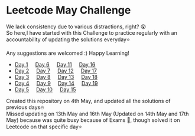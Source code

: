 # Leetcode May Challenge
We lack consistency due to various distractions, right? 😵  
So here,I have started with this Challenge to practice regularly with an accountability of updating the solutions everyday⭐  

Any suggestions are welcomed :) Happy Learning!

* [Day 1](https://leetcode.com/problems/backspace-string-compare/) &nbsp; &nbsp; [Day 6](https://leetcode.com/problems/remove-all-adjacent-duplicates-in-string-ii/) &nbsp; &nbsp; [Day 11](https://leetcode.com/problems/count-sorted-vowel-strings/) &nbsp; &nbsp; [Day 16]()
* [Day 2](https://leetcode.com/problems/sort-array-by-parity/) &nbsp; &nbsp; [Day 7](https://leetcode.com/problems/132-pattern/) &nbsp; &nbsp; [Day 12](https://leetcode.com/problems/permutations-ii/) &nbsp; &nbsp; [Day 17]()
* [Day 3](https://leetcode.com/problems/shortest-unsorted-continuous-subarray/) &nbsp; &nbsp; [Day 8](https://leetcode.com/problems/flatten-nested-list-iterator/) &nbsp; &nbsp; [Day 13]() &nbsp; &nbsp; [Day 18]()
* [Day 4](https://leetcode.com/problems/max-number-of-k-sum-pairs/) &nbsp; &nbsp; [Day 9](https://leetcode.com/problems/letter-combinations-of-a-phone-number/) &nbsp; &nbsp; [Day 14]() &nbsp; &nbsp; [Day 19]()
* [Day 5](https://leetcode.com/problems/implement-stack-using-queues/) &nbsp; &nbsp; [Day 10](https://leetcode.com/problems/combination-sum-iii/) &nbsp; &nbsp; [Day 15]()

Created this repository on 4th May, and updated all the solutions of previous days🔥  
Missed updating on 13th May and 16th May (Updated on 14th May and 17th May) because was quite busy because of Exams 🥺, though solved it on Leetcode on that specific day⭐ 

